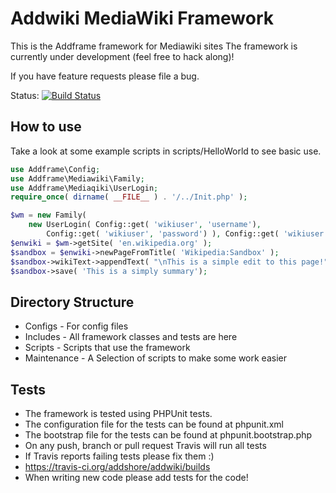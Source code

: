 Addwiki MediaWiki Framework
=======

This is the Addframe framework for Mediawiki sites
The framework is currently under development (feel free to hack along)!

If you have feature requests please file a bug.

Status: [![Build Status](https://travis-ci.org/addwiki/addframe.png)](https://travis-ci.org/addwiki/addframe)

How to use
-------------

Take a look at some example scripts in scripts/HelloWorld to see basic use.

```php
use Addframe\Config;
use Addframe\Mediawiki\Family;
use Addframe\Mediaqiki\UserLogin;
require_once( dirname( __FILE__ ) . '/../Init.php' );

$wm = new Family(
	new UserLogin( Config::get( 'wikiuser', 'username'),
		Config::get( 'wikiuser', 'password') ), Config::get( 'wikiuser', 'home') );
$enwiki = $wm->getSite( 'en.wikipedia.org' );
$sandbox = $enwiki->newPageFromTitle( 'Wikipedia:Sandbox' );
$sandbox->wikiText->appendText( "\nThis is a simple edit to this page!" );
$sandbox->save( 'This is a simply summary');
```


Directory Structure
-------------

* Configs - For config files
* Includes - All framework classes and tests are here
* Scripts - Scripts that use the framework
* Maintenance - A Selection of scripts to make some work easier

Tests
-------------

* The framework is tested using PHPUnit tests.
* The configuration file for the tests can be found at phpunit.xml
* The bootstrap file for the tests can be found at phpunit.bootstrap.php
* On any push, branch or pull request Travis will run all tests
* If Travis reports failing tests please fix them :)
* https://travis-ci.org/addshore/addwiki/builds
* When writing new code please add tests for the code!
